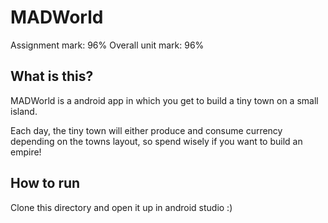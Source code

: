 # MADWorld
Assignment mark: 96%
Overall unit mark: 96%

## What is this? 
MADWorld is a android app in which you get to build a tiny town on a small island. 

Each day, the tiny town will either produce and consume currency depending on the towns layout, 
so spend wisely if you want to build an empire! 

## How to run 
Clone this directory and open it up in android studio :) 
